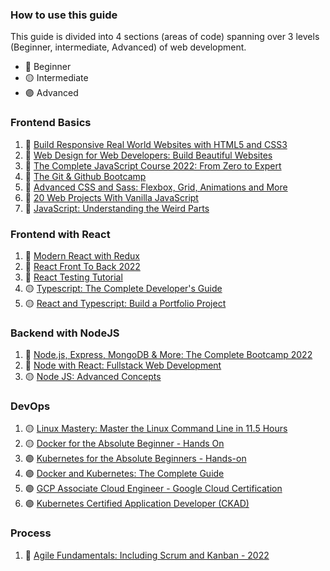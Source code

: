 ### How to use this guide

This guide is divided into 4 sections (areas of code) spanning over 3 levels (Beginner, intermediate, Advanced) of web development.

- 🔵 Beginner
- 🟡 Intermediate
- 🟣 Advanced

### Frontend Basics

1. 🔵 [Build Responsive Real World Websites with HTML5 and CSS3](https://www.udemy.com/course/design-and-develop-a-killer-website-with-html5-and-css3)
2. 🔵 [Web Design for Web Developers: Build Beautiful Websites](https://www.udemy.com/course/web-design-secrets/)
3. 🔵 [The Complete JavaScript Course 2022: From Zero to Expert](https://www.udemy.com/course/the-complete-javascript-course/)
4. 🔵 [The Git & Github Bootcamp](https://www.udemy.com/course/git-and-github-bootcamp/)
5. 🔵 [Advanced CSS and Sass: Flexbox, Grid, Animations and More](https://www.udemy.com/course/advanced-css-and-sass/)
6. 🔵 [20 Web Projects With Vanilla JavaScript](https://www.udemy.com/course/web-projects-with-vanilla-javascript/)
7. 🔵 [JavaScript: Understanding the Weird Parts](https://www.udemy.com/course/understand-javascript/)

### Frontend with React

1. 🔵 [Modern React with Redux](https://www.udemy.com/course/react-redux/)
2. 🔵 [React Front To Back 2022](https://www.udemy.com/course/react-front-to-back-2022/)
3. 🔵 [React Testing Tutorial](https://www.youtube.com/playlist?list=PLC3y8-rFHvwirqe1KHFCHJ0RqNuN61SJd)
4. 🟡 [Typescript: The Complete Developer's Guide](https://www.udemy.com/course/typescript-the-complete-developers-guide)
5. 🟡 [React and Typescript: Build a Portfolio Project](https://www.udemy.com/course/react-and-typescript-build-a-portfolio-project/)

### Backend with NodeJS

1. 🔵 [Node.js, Express, MongoDB & More: The Complete Bootcamp 2022](https://www.udemy.com/course/nodejs-express-mongodb-bootcamp/)
2. 🔵 [Node with React: Fullstack Web Development](https://www.udemy.com/course/node-with-react-fullstack-web-development/)
3. 🟡 [Node JS: Advanced Concepts](https://www.udemy.com/course/advanced-node-for-developers/)

### DevOps
1. 🟡 [Linux Mastery: Master the Linux Command Line in 11.5 Hours](https://www.udemy.com/course/linux-mastery/)
2. 🟡 [Docker for the Absolute Beginner - Hands On](https://www.udemy.com/course/learn-docker/)
3. 🟣 [Kubernetes for the Absolute Beginners - Hands-on](https://www.udemy.com/course/learn-kubernetes/)
4. 🟣 [Docker and Kubernetes: The Complete Guide](https://www.udemy.com/course/docker-and-kubernetes-the-complete-guide/)
5. 🟣 [GCP Associate Cloud Engineer - Google Cloud Certification](https://www.udemy.com/course/google-cloud-certification-associate-cloud-engineer/)
6. 🟣 [Kubernetes Certified Application Developer (CKAD)](https://www.udemy.com/course/certified-kubernetes-application-developer/)


### Process
1. 🔵 [Agile Fundamentals: Including Scrum and Kanban - 2022](https://www.udemy.com/course/agile-fundamentals-scrum-kanban-scrumban/)

